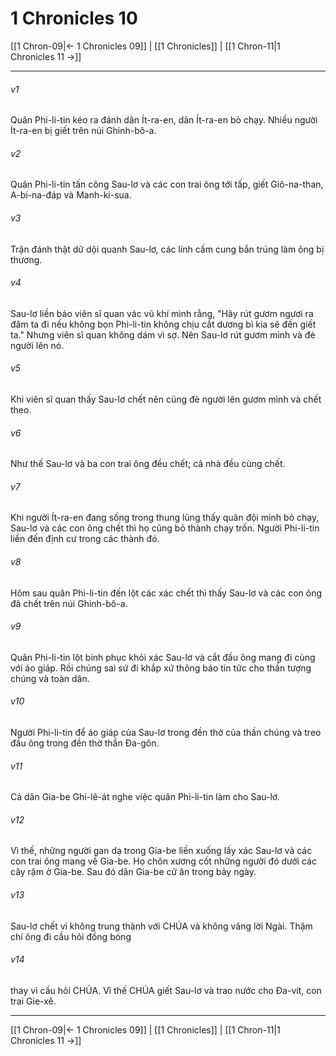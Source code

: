 # 1 Chronicles 10

[[1 Chron-09|← 1 Chronicles 09]] | [[1 Chronicles]] | [[1 Chron-11|1 Chronicles 11 →]]
***



###### v1 
Quân Phi-li-tin kéo ra đánh dân Ít-ra-en, dân Ít-ra-en bỏ chạy. Nhiều người Ít-ra-en bị giết trên núi Ghinh-bô-a. 

###### v2 
Quân Phi-li-tin tấn công Sau-lơ và các con trai ông tới tấp, giết Giô-na-than, A-bi-na-đáp và Manh-ki-sua. 

###### v3 
Trận đánh thật dữ dội quanh Sau-lơ, các lính cầm cung bắn trúng làm ông bị thương. 

###### v4 
Sau-lơ liền bảo viên sĩ quan vác vũ khí mình rằng, "Hãy rút gươm ngươi ra đâm ta đi nếu không bọn Phi-li-tin không chịu cắt dương bì kia sẽ đến giết ta." Nhưng viên sĩ quan không dám vì sợ. Nên Sau-lơ rút gươm mình và đè người lên nó. 

###### v5 
Khi viên sĩ quan thấy Sau-lơ chết nên cũng đè người lên gươm mình và chết theo. 

###### v6 
Như thế Sau-lơ và ba con trai ông đều chết; cả nhà đều cùng chết. 

###### v7 
Khi người Ít-ra-en đang sống trong thung lũng thấy quân đội mình bỏ chạy, Sau-lơ và các con ông chết thì họ cũng bỏ thành chạy trốn. Người Phi-li-tin liền đến định cư trong các thành đó. 

###### v8 
Hôm sau quân Phi-li-tin đến lột các xác chết thì thấy Sau-lơ và các con ông đã chết trên núi Ghinh-bô-a. 

###### v9 
Quân Phi-li-tin lột binh phục khỏi xác Sau-lơ và cắt đầu ông mang đi cùng với áo giáp. Rồi chúng sai sứ đi khắp xứ thông báo tin tức cho thần tượng chúng và toàn dân. 

###### v10 
Người Phi-li-tin để áo giáp của Sau-lơ trong đền thờ của thần chúng và treo đầu ông trong đền thờ thần Đa-gôn. 

###### v11 
Cả dân Gia-be Ghi-lê-át nghe việc quân Phi-li-tin làm cho Sau-lơ. 

###### v12 
Vì thế, những người gan dạ trong Gia-be liền xuống lấy xác Sau-lơ và các con trai ông mang về Gia-be. Họ chôn xương cốt những người đó dưới các cây rậm ở Gia-be. Sau đó dân Gia-be cữ ăn trong bảy ngày. 

###### v13 
Sau-lơ chết vì không trung thành với CHÚA và không vâng lời Ngài. Thậm chí ông đi cầu hỏi đồng bóng 

###### v14 
thay vì cầu hỏi CHÚA. Vì thế CHÚA giết Sau-lơ và trao nước cho Đa-vít, con trai Gie-xê.

***
[[1 Chron-09|← 1 Chronicles 09]] | [[1 Chronicles]] | [[1 Chron-11|1 Chronicles 11 →]]
